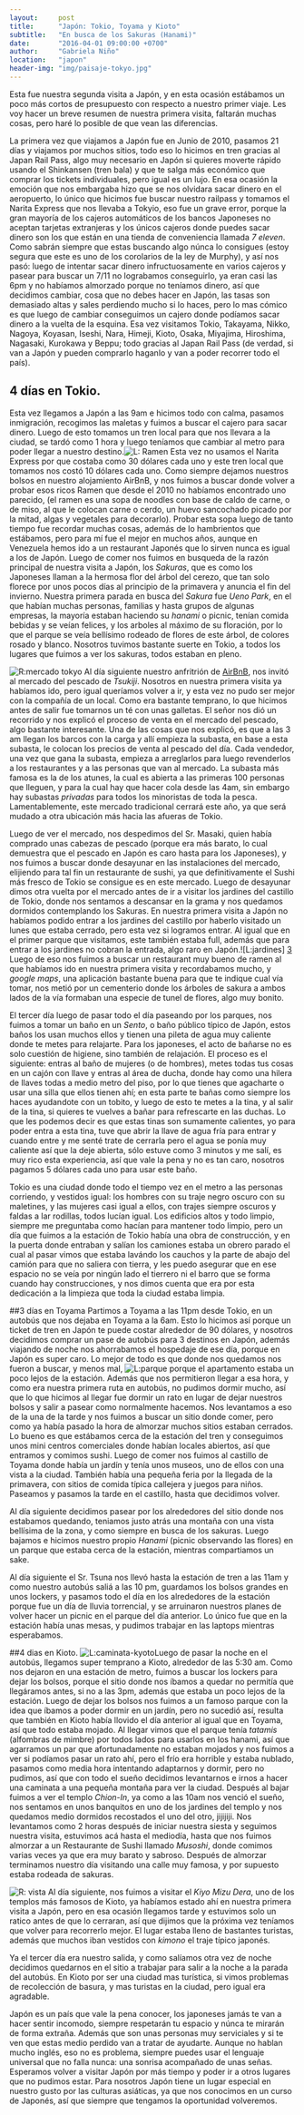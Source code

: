 ```yaml
---
layout:     post
title:      "Japón: Tokio, Toyama y Kioto"
subtitle:   "En busca de los Sakuras (Hanami)"
date:       "2016-04-01 09:00:00 +0700"
author:     "Gabriela Niño"
location:   "japon"
header-img: "img/paisaje-tokyo.jpg"
---
```


Esta fue nuestra segunda visita a Japón, y en esta ocasión estábamos un poco más cortos de presupuesto con respecto a nuestro primer viaje. Les voy hacer un breve resumen de nuestra primera visita, faltarán muchas cosas, pero haré lo posible de que vean las diferencias.
 
La primera vez que viajamos a Japón fue en Junio de 2010, pasamos 21 días y viajamos por muchos sitios, todo eso lo hicimos en tren gracias al Japan Rail Pass, algo muy necesario en Japón si quieres moverte rápido usando el Shinkansen (tren bala) y que te salga más económico que comprar los tickets individuales, pero igual es un lujo. En esa ocasión la emoción que nos embargaba hizo que se nos olvidara sacar dinero en el aeropuerto, lo único que hicimos fue  buscar nuestro railpass y tomamos el Narita Express que nos llevaba a Tokyio, eso fue un grave error, porque la gran mayoría de los cajeros automáticos de los bancos Japoneses no aceptan tarjetas extranjeras y los únicos cajeros donde puedes sacar dinero son los que están en una tienda de conveniencia llamada _7 eleven_. Como sabrán siempre que estas buscando algo núnca lo consigues (estoy segura que este es uno de los corolarios de la ley de Murphy), y así nos pasó: luego de intentar sacar dinero infructuosamente en varios cajeros y pasear para buscar un 7/11 no lograbamos conseguirlo, ya eran casi las 6pm y no habíamos almorzado porque no teníamos dinero, así que decidimos cambiar, cosa que no debes hacer en Japón, las tasas son demasiado altas y sales perdiendo mucho si lo haces, pero lo mas cómico es que luego de cambiar conseguimos un cajero donde podíamos sacar dinero a la vuelta de la esquina. Esa vez visitamos Tokio, Takayama, Nikko, Nagoya, Koyasan, Iseshi, Nara, Himeji, Kioto, Osaka, Miyajima, Hiroshima, Nagasaki, Kurokawa y Beppu; todo gracias al Japan Rail Pass (de verdad, si van a Japón y pueden comprarlo haganlo y van a poder recorrer todo el país).

## 4 días en Tokio.
Esta vez llegamos a Japón a las 9am e hicimos todo con calma, pasamos inmigración, recogimos las maletas y fuimos a buscar el cajero para sacar dinero. Luego de esto tomamos un tren local para que nos llevara a la ciudad, se tardó como 1 hora y luego teníamos que cambiar al metro para poder llegar a nuestro destino.![L: Ramen][1] Esta vez no usamos el Narita Express por que costaba como 30 dólares cada uno y este tren local que tomamos nos costó 10 dólares cada uno. Como siempre dejamos nuestros bolsos en nuestro alojamiento AirBnB, y nos fuimos a buscar donde volver a probar esos ricos Ramen que desde el 2010 no habíamos encontrado uno parecido, (el ramen es una sopa de noodles con base de caldo de carne, o de miso, al que le colocan carne o cerdo, un huevo sancochado picado por la mitad, algas y vegetales para decorarlo). Probar esta sopa luego de tanto tiempo fue recordar muchas cosas, además de lo hambrientos que estábamos, pero para mí fue el mejor en muchos años, aunque en Venezuela hemos ido a un restaurant Japonés que lo sirven nunca es igual a los de Japón. Luego de comer nos fuimos en busqueda de la razón principal de nuestra visita a Japón, los _Sakuras_, que es como los Japoneses llaman a la hermosa flor del árbol del cerezo, que tan solo florece por unos pocos días al principio de la primavera y anuncia el fin del invierno. Nuestra primera parada en busca del _Sakura_ fue  _Ueno Park_, en el que habían muchas personas, familias y hasta grupos de algunas empresas, la mayoría estaban haciendo su _hanami_ o picnic, tenían comida bebidas y se veían felices, y los arboles al máximo de su floración, por lo que el parque se veía bellísimo rodeado de flores de este árbol, de colores rosado y blanco. Nosotros tuvimos bastante suerte en Tokio, a todos los lugares que fuimos a ver los sakuras, todos estaban en pleno.

![R:mercado tokyo][2] Al día siguiente nuestro anfritrión de <a href="www.airbnb.com/c/ealvarado?s=8">AirBnB</a>, nos invitó al mercado del pescado de _Tsukiji_. Nosotros en nuestra primera visita ya habíamos ido, pero igual queríamos volver a ir, y esta vez no pudo ser mejor con la compañía de  un local. Como era bastante temprano, lo que hicimos antes de salir fue tomarnos un té con unas galletas. El señor nos dió un recorrido y nos explicó el proceso de venta en el mercado del pescado, algo bastante interesante. Una de las cosas que nos explicó, es que a las 3 am llegan los barcos con la carga  y allí empieza la subasta, en base a esta subasta, le colocan los precios de venta al pescado del día. Cada vendedor, una vez que gana la subasta, empieza a arreglarlos para luego revenderlos a los restaurantes y a las personas que van al mercado. La subasta más famosa es la de los atunes, la cual es abierta a las primeras 100 personas que lleguen, y para la cual hay que hacer cola desde las 4am, sin embargo hay subastas _privadas_ para todos los minoristas de toda la pesca. Lamentablemente, este mercado tradicional cerrará este año, ya que será mudado a otra ubicación más hacia las afueras de Tokio.

Luego de ver el mercado, nos despedimos del Sr. Masaki, quien había comprado unas cabezas de pescado (porque era más barato, lo cual demuestra que el pescado en Japón es caro hasta para los Japoneses), y nos fuimos a buscar donde desayunar en las instalaciones del mercado, elijiendo para tal fin un restaurante de sushi, ya que definitivamente el Sushi más fresco de Tokio se consigue es en este mercado. Luego de desayunar dimos otra vuelta por el mercado antes de ir a visitar los jardines del castillo de Tokio, donde nos sentamos a descansar en la grama y nos quedamos dormidos contemplando los Sakuras. En nuestra primera visita a Japón no habíamos podido entrar a los jardines del castillo por haberlo visitado un lunes que estaba cerrado, pero esta vez si logramos entrar. Al igual que en el primer parque que visitamos, este también estaba full, además que para entrar a los jardines no cobran la entrada, algo raro en Japón.![L:jardines] [3] Luego de eso nos fuimos a buscar un restaurant muy bueno de ramen al que habíamos ido en nuestra primera visita y recordabamos mucho, y _google maps_, una aplicación bastante buena para que te indique cual vía tomar, nos metió por un cementerio donde los árboles de sakura a ambos lados de la vía formaban una especie de tunel de flores, algo muy bonito. 

El tercer día luego de pasar todo el día paseando por los parques, nos fuimos a tomar un baño en un _Sento_, o baño público típico de Japón, estos baños los usan muchos ellos y tienen una pileta de agua muy caliente donde te metes para relajarte. Para los japoneses, el acto de bañarse no es solo cuestión de higiene, sino también de relajación. El proceso es el siguiente: entras al baño de mujeres (o de hombres), metes todas tus cosas en un cajón con llave y entras al área de ducha, donde hay como una hilera de llaves todas a medio metro del piso, por lo que tienes que agacharte o usar una silla que ellos tienen ahí; en esta parte te bañas como siempre los haces ayudandote con un tobito, y luego de esto te metes a la tina, y al salir de la tina, si quieres te vuelves a bañar para refrescarte en las duchas. Lo que les podemos decir es que estas tinas son sumamente calientes, yo para poder entra a esta tina, tuve que abrir la llave de agua fría para entrar y cuando entre y me senté trate de cerrarla pero el agua se ponía muy caliente así que la deje abierta, sólo estuve como 3 minutos y me salí, es muy rico esta experiencia, así que vale la pena y no es tan caro, nosotros pagamos 5 dólares cada uno para usar este baño.

Tokio es una ciudad donde todo el tiempo vez en el metro a las personas corriendo, y vestidos igual: los hombres con su traje negro oscuro con su maletines, y las mujeres casi igual a ellos, con trajes siempre oscuros y faldas a lar rodillas, todos lucían igual. Los edificios altos y todo limpio, siempre me preguntaba como hacían para mantener todo limpio, pero un día que fuimos a la estación de Tokio había una obra de construcción, y en la puerta donde entraban y salían los camiones estaba un obrero parado el cual al pasar vimos que estaba lavándo los cauchos y la parte de abajo del camión para que no saliera con tierra, y les puedo asegurar que en ese espacio no se veía por ningún lado el tierrero ni el barro que se forma cuando hay construcciones, y nos dimos cuenta que era por esta dedicación a la limpieza que toda la ciudad estaba limpia.

##3 días en Toyama
Partimos a Toyama a las 11pm desde Tokio, en un autobús que nos dejaba en Toyama a la 6am. Esto lo hicimos así porque un ticket de tren en Japón te puede costar alrededor de 90 dólares, y nosotros decidimos comprar un pase de autobús para 3 destinos en Japón, además viajando de noche nos ahorrabamos el hospedaje de ese día, porque en Japón es super caro. Lo mejor de todo es que donde nos quedamos nos fueron a buscar, y menos mal, ![L:parque][4] porque el apartamento estaba un poco lejos de la estación. Además que nos permitieron llegar a esa hora, y como era nuestra primera ruta en autobús, no pudimos dormir mucho, así que lo que hicimos al llegar fue dormir un rato en lugar de dejar nuestros bolsos y salir a pasear como normalmente hacemos. Nos levantamos a eso de la una de la tarde y nos fuimos a  buscar un sitio donde comer, pero como ya había pasado la hora de almorzar muchos sitios estaban cerrados. Lo bueno es que estábamos cerca de la estación del tren y conseguimos unos mini centros comerciales donde habían locales abiertos, así que entramos y comimos sushi. Luego de comer nos fuimos al castillo de Toyama donde había un jardín y tenía unos museos, uno de ellos con una vista a la ciudad. También había una pequeña feria por la llegada de la primavera, con sitios de comida típica callejera y juegos para niños.  Paseamos y pasamos la tarde en el castillo, hasta que decidimos volver. 

Al día siguiente decidimos pasear por los alrededores del sitio donde nos estabamos quedando, teniamos justo atrás una montaña con una vista bellísima de la zona, y como siempre en busca de los sakuras. Luego bajamos e hicimos nuestro propio _Hanami_ (picnic observando las flores) en un parque que estaba cerca de la estación, mientras compartiamos un sake.

Al día siguiente el Sr. Tsuna nos llevó hasta la estación de tren a las 11am y como nuestro autobús saliá a las 10 pm, guardamos los bolsos grandes en unos lockers, y pasamos todo el día en los alrededores de la estación porque fue un día de lluvia torrencial, y se arruinaron nuestros planes de volver hacer un picnic en el parque del día anterior. Lo único fue que en la estación había unas mesas, y pudimos trabajar en las laptops mientras esperabamos.

##4 dias en Kioto.
![L:caminata-kyoto][5]Luego de pasar la noche en el autobús, llegamos super temprano a Kioto, alrededor de las 5:30 am. Como nos dejaron en una estación de metro, fuimos a buscar los lockers para dejar los bolsos, porque el sitio donde nos íbamos a quedar no permitía que llegáramos antes, si no a las 3pm, además que estaba un poco lejos de la estación. Luego de dejar los bolsos nos fuimos a un famoso parque con la idea que íbamos a poder dormir en un jardín, pero no sucedió así, resulta que también en Kioto había llovido el día anterior al igual que en Toyama, así que todo estaba mojado. Al llegar vimos que el parque tenía _tatamis_ (alfombras de mimbre) por todos lados para usarlos en los hanami, así que agarramos un par que afortunadamente no estaban mojados y nos fuimos a ver si podíamos pasar un rato ahí, pero el frío era horrible y estaba nublado, pasamos como media hora intentando adaptarnos y dormir, pero no pudimos, así que con todo el sueño decidimos levantarnos e irnos a hacer una caminata a una pequeña montaña para ver la ciudad. Después al bajar fuimos a ver el templo _Chion-In_, ya como a las 10am nos venció el sueño, nos sentamos en unos banquitos en uno de los jardines del templo y nos quedamos medio dormidos recostados el uno del otro, jijijiji. Nos levantamos como 2 horas después de iniciar nuestra siesta y seguimos nuestra visita, estuvimos acá hasta el mediodía, hasta que nos fuimos almorzar a un Restaurante de Sushi llamado _Musoshi_, donde comimos varias veces ya que era muy barato y sabroso. Después de almorzar terminamos nuestro día visitando una calle muy famosa, y por supuesto estaba rodeada de sakuras.

![R: vista][6] Al día siguiente, nos fuimos a visitar el _Kiyo Mizu Dera_, uno de los templos más famosos de Kioto, ya habíamos estado ahí en nuestra primera visita a Japón, pero en esa ocasión llegamos tarde y estuvimos solo un ratico antes de que lo cerraran, así que dijimos que la próxima vez teníamos que volver para recorrerlo mejor. El lugar estaba lleno de bastantes turistas, además que muchos iban vestidos con _kimono_ el traje típico japonés. 

Ya el tercer día era nuestro salida, y como salíamos otra vez de noche decidimos quedarnos en el sitio a trabajar para salir a la noche a la parada del autobús. En Kioto por ser una ciudad mas turística, si vimos problemas de recolección de basura, y mas turistas en la ciudad, pero igual era agradable.

Japón es un país que vale la pena conocer, los japoneses jamás te van a hacer sentir incomodo, siempre respetarán tu espacio y núnca te mirarán de forma extraña. Además que son unas personas muy serviciales y si te ven que estas medio perdido van a tratar de ayudarte. Aunque no hablan mucho inglés, eso no es problema, siempre puedes usar el lenguaje universal que no falla nunca: una sonrisa acompañado de unas señas. Esperamos volver a visitar Japón por más tiempo y poder ir a otros lugares que no pudimos estar. Para nosotros Japón tiene un lugar especial en nuestro gusto por las culturas asiáticas, ya que nos conocimos en un curso de Japonés, así que siempre que tengamos la oportunidad volveremos.

[1]: /img/ramen.jpg
[2]: /img/mercado-tokyo.jpg
[3]: /img/jardines-castillo-tokyo.jpg
[4]: /img/parque-toyama.jpg
[5]: /img/caminata-kyoto.jpg
[6]: /img/kyoto-vista.jpg
